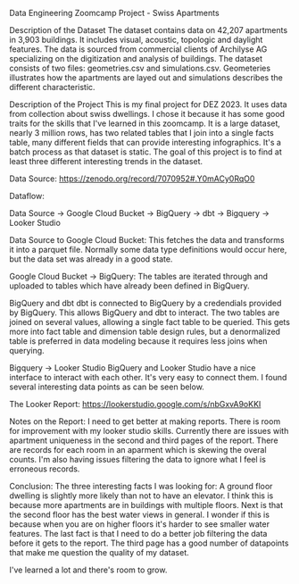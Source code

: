 Data Engineering Zoomcamp Project - Swiss Apartments

Description of the Dataset
The dataset contains data on 42,207 apartments in 3,903 buildings. It includes visual, acoustic, topologic and daylight features. The data is sourced from commercial clients of Archilyse AG specializing on the digitization and analysis of buildings. The dataset consists of two files: geometries.csv and simulations.csv. Geometeries illustrates how the apartments are layed out and simulations describes the different characteristic. 

Description of the Project
This is my final project for DEZ 2023. It uses data from collection about swiss dwellings. I chose it because it has some good traits for the skills that I've learned in this zoomcamp. It is a large dataset, nearly 3 million rows, has two related tables that I join into a single facts table, many different fields that can provide interesting infographics. It's a batch process as that dataset is static. The goal of this project is to find at least three different interesting trends in the dataset.

Data Source: https://zenodo.org/record/7070952#.Y0mACy0RqO0

Dataflow:

Data Source -> Google Cloud Bucket -> BigQuery -> dbt -> Bigquery -> Looker Studio

Data Source to Google Cloud Bucket:
    This fetches the data and transforms it into a parquet file. Normally some data type definitions would occur here, but the data set was already in a good state.

Google Cloud Bucket -> BigQuery:
    The tables are iterated through and uploaded to tables which have already been defined in BigQuery. 


BigQuery and dbt
    dbt is connected to BigQuery by a credendials provided by BigQuery. This allows BigQuery and dbt to interact. The two tables are joined on several values, allowing a single fact table to be queried. This gets more into fact table and dimension table design rules, but a denormalized table is preferred in data modeling because it requires less joins when querying. 

Bigquery -> Looker Studio
    BigQuery and Looker Studio have a nice interface to interact with each other. It's very easy to connect them. I found several interesting data points as can be seen below.

The Looker Report: https://lookerstudio.google.com/s/nbGxvA9oKKI

Notes on the Report:
I need to get better at making reports. There is room for improvement with my looker studio skills. Currently there are issues with apartment uniqueness in the second and third pages of the report. There are records for each room in an aparment which is skewing the overal counts. I'm also having issues filtering the data to ignore what I feel is erroneous records.

Conclusion:
The three interesting facts I was looking for: A ground floor dwelling is slightly more likely than not to have an elevator. I think this is because more apartments are in buildings with multiple floors. Next is that the second floor has the best water views in general. I wonder if this is because when you are on higher floors it's harder to see smaller water features. The last fact is that I need to do a better job filtering the data before it gets to the report. The third page has a good number of datapoints that make me question the quality of my dataset.

I've learned a lot and there's room to grow. 




 
